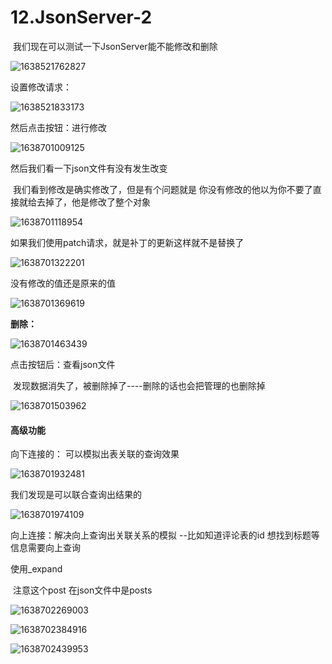 # 12.JsonServer-2



​		我们现在可以测试一下JsonServer能不能修改和删除

![1638521762827](../../../../.vuepress/public/images/1638521762827.png)



设置修改请求：

![1638521833173](../../../../.vuepress/public/images/1638521833173.png)





然后点击按钮：进行修改

![1638701009125](../../../../.vuepress/public/images/1638701009125.png)





然后我们看一下json文件有没有发生改变

​		我们看到修改是确实修改了，但是有个问题就是 你没有修改的他以为你不要了直接就给去掉了，他是修改了整个对象

![1638701118954](../../../../.vuepress/public/images/1638701118954.png)





如果我们使用patch请求，就是补丁的更新这样就不是替换了

![1638701322201](../../../../.vuepress/public/images/1638701322201.png)



没有修改的值还是原来的值

![1638701369619](../../../../.vuepress/public/images/1638701369619.png)







**删除：**

![1638701463439](../../../../.vuepress/public/images/1638701463439.png)



点击按钮后：查看json文件

​		发现数据消失了，被删除掉了----删除的话也会把管理的也删除掉

![1638701503962](../../../../.vuepress/public/images/1638701503962.png)





#### 高级功能



向下连接的： 可以模拟出表关联的查询效果

![1638701932481](../../../../.vuepress/public/images/1638701932481.png)



我们发现是可以联合查询出结果的

![1638701974109](../../../../.vuepress/public/images/1638701974109.png)







向上连接：解决向上查询出关联关系的模拟 --比如知道评论表的id 想找到标题等信息需要向上查询

使用_expand

​	注意这个post 在json文件中是posts

![1638702269003](../../../../.vuepress/public/images/1638702269003.png)



![1638702384916](../../../../.vuepress/public/images/1638702384916.png)



![1638702439953](../../../../.vuepress/public/images/1638702439953.png)



















































































